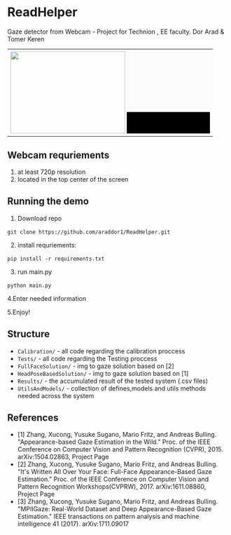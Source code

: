 # ReadHelper
Gaze detector from Webcam - Project for Technion , EE faculty.
Dor Arad & Tomer Keren

<table>
  <tr><td>
<img src="https://i.postimg.cc/tRd9QxgS/readme-img.png" width="262" height="187">
<img src=".idea/video_screen.gif" width="190" height="190">
   </td></tr></table>

## Webcam requriements ##
1. at least 720p resolution
2. located in the top center of the screen

## Running the demo ##
1. Download repo
```
git clone https://github.com/araddor1/ReadHelper.git
```
2. install requriements:
```
pip install -r requirements.txt
```
3. run main.py
```
python main.py
```
4.Enter needed information

5.Enjoy!


## Structure
* `Calibration/` - all code regarding the calibration proccess
* `Tests/` - all code regarding the Testing proccess
* `FullFaceSolution/` - img to gaze solution based on [2]
* `HeadPoseBasedSolution/` - img to gaze solution based on [1]
* `Results/` - the accumulated result of the tested system (.csv files)
* `UtilsAndModels/` - collection of defines,models and utils methods needed across the system

## References ##
* [1] Zhang, Xucong, Yusuke Sugano, Mario Fritz, and Andreas Bulling. "Appearance-based Gaze Estimation in the Wild." Proc. of the IEEE Conference on Computer Vision and Pattern Recognition (CVPR), 2015. arXiv:1504.02863, Project Page
* [2] Zhang, Xucong, Yusuke Sugano, Mario Fritz, and Andreas Bulling. "It's Written All Over Your Face: Full-Face Appearance-Based Gaze Estimation." Proc. of the IEEE Conference on Computer Vision and Pattern Recognition Workshops(CVPRW), 2017. arXiv:1611.08860, Project Page
* [3] Zhang, Xucong, Yusuke Sugano, Mario Fritz, and Andreas Bulling. "MPIIGaze: Real-World Dataset and Deep Appearance-Based Gaze Estimation." IEEE transactions on pattern analysis and machine intelligence 41 (2017). arXiv:1711.09017
